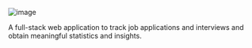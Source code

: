 ![image](https://github.com/user-attachments/assets/4fbdd012-2cc1-48b0-ad1e-a6aeb220f972)

A full-stack web application to track job applications and interviews and obtain meaningful statistics and insights.
